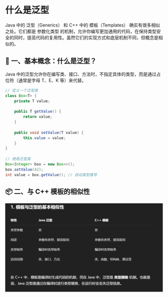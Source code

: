 # 什么是泛型

Java 中的 泛型（Generics） 和 C++ 中的 模板（Templates） 确实有很多相似之处。它们都是 参数化类型 的机制，允许你编写更加通用的代码，在保持类型安全的同时，提高代码的复用性。虽然它们的实现方式和底层机制不同，但概念是相似的。

## 🧩 一、基本概念：什么是泛型？

Java 中的泛型允许你在编写类、接口、方法时，不指定具体的类型，而是通过占位符（通常是字母 T、E、K 等）来代替。

```java
// 定义一个泛型类
class Box<T> {
    private T value;

    public T getValue() {
        return value;
    }

    public void setValue(T value) {
        this.value = value;
    }
}

// 使用泛型类
Box<Integer> box = new Box<>();
box.setValue(42);
int value = box.getValue(); // 自动类型推导
```

## 📦 二、与 C++ 模板的相似性

![](./图片/java_96.png)


